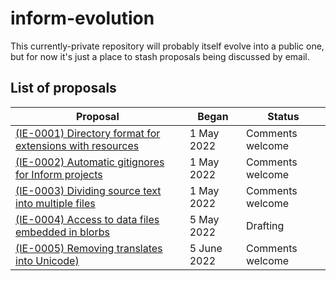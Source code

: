 # inform-evolution

This currently-private repository will probably itself evolve into a public
one, but for now it's just a place to stash proposals being discussed by email.

## List of proposals

Proposal                                                                                                 | Began        | Status 
-------------------------------------------------------------------------------------------------------- | ------------ | ----------------
[(IE-0001) Directory format for extensions with resources](proposals/0001-extensions-with-resources.md)  |  1 May 2022  | Comments welcome
[(IE-0002) Automatic gitignores for Inform projects](proposals/0002-inform-project-gitignores.md)        |  1 May 2022  | Comments welcome
[(IE-0003) Dividing source text into multiple files](proposals/0003-multiple-source-files.md)            |  1 May 2022  | Comments welcome
[(IE-0004) Access to data files embedded in blorbs](proposals/0004-using-data-files-in-blorbs.md)        |  5 May 2022  | Drafting
[(IE-0005) Removing translates into Unicode)](proposals/0005-removing-translates-into-unicode.md)        |  5 June 2022 | Comments welcome
